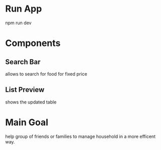 # Run App
npm run dev

# Components
## Search Bar 
  allows to search for food for fixed price

## List Preview
 shows the updated table


# Main Goal
help group of friends or families to manage household in a more efficent way.
